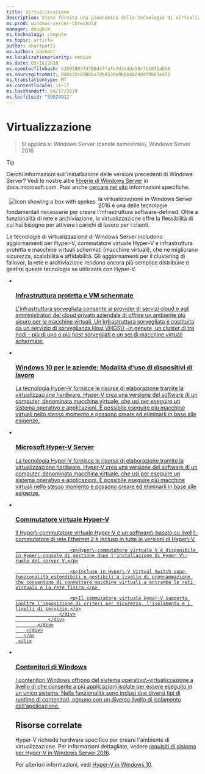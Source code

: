 ```yaml
---
title: Virtualizzazione
description: Viene fornita una panoramica delle tecnologie di virtualizzazione, ad esempio contenitori, Hyper-V e Commutatore virtuale Hyper-V, e vengono riportati collegamenti a contenuti aggiuntivi per Windows Server 2016 e versioni successive del sistema operativo.
ms.prod: windows-server-threshold
manager: dougkim
ms.technology: compute
ms.topic: article
author: shortpatti
ms.author: pashort
ms.localizationpriority: medium
ms.date: 03/16/2018
ms.openlocfilehash: b3b018037d788d47fafe7d3adda50cfb5831ab56
ms.sourcegitcommit: 0d0b32c8986ba7db9536e0b8648d4ddf9b03e452
ms.translationtype: MT
ms.contentlocale: it-IT
ms.lasthandoff: 04/17/2019
ms.locfileid: "59829912"
---
```

# <a name="virtualization"></a>Virtualizzazione

>Si applica a: Windows Server (canale semestrale), Windows Server 2016 

>[!TIP]
> Cerchi informazioni sull'installazione delle versioni precedenti di Windows Server? Vedi le nostre altre [librerie di Windows Server](/previous-versions/windows/) in docs.microsoft.com. Puoi anche [cercare nel sito](https://docs.microsoft.com/search/index?search=Windows+Server&dataSource=previousVersions) informazioni specifiche.

<img src="../media/landing-icons/virtualization.png" style='float:left; padding:.5em;' alt="Icon showing a box with spokes"> la virtualizzazione in Windows Server 2016 è una delle tecnologie fondamentali necessarie per creare l'infrastruttura software-defined. Oltre a funzionalità di rete e archiviazione, la virtualizzazione offre la flessibilità di cui hai bisogno per attivare i carichi di lavoro per i clienti.

Le tecnologie di virtualizzazione di Windows Server includono aggiornamenti per Hyper-V, commutatore virtuale Hyper-V e infrastruttura protetta e macchine virtuali schermati \(macchine virtuali\), che ne migliorano sicurezza, scalabilità e affidabilità. Gli aggiornamenti per il clustering di failover, la rete e archiviazione rendono ancora più semplice distribuire e gestire queste tecnologie se utilizzata con Hyper-V. 


<ul class="cardsI panelContent">
<li>
        <a href="../security/guarded-fabric-shielded-vm/guarded-fabric-and-shielded-vms-top-node.md">
          <div class="cardSize">
            <div class="cardPadding">
                <div class="card">
                    <div class="cardImageOuter">
                        <div class="cardImage">
                            <img src="../media/i-access.svg" alt="" />
                        </div>
                    </div>
                    <div class="cardText">
                        <h3>Infrastruttura protetta e VM schermate</h3>
                        <p>L'infrastruttura sorvegliata consente ai provider di servizi cloud o agli amministratori del cloud privato aziendale di offrire un ambiente più sicuro per le macchine virtuali. Un'infrastruttura sorvegliata è costituita da un servizio di sorveglianza Host \(HGS\) -in genere, un cluster di tre nodi - più di uno o più host sorvegliati e un set di macchine virtuali schermate.</p>
                    </div>
                </div>
            </div>
        </div>
       </a>
    </li>
<li>
        <a href="/hyper-v/Hyper-V-on-Windows-Server.md">
          <div class="cardSize">
            <div class="cardPadding">
                <div class="card">
                    <div class="cardImageOuter">
                        <div class="cardImage">
                            <img src="../media/i-access.svg" alt="" />
                        </div>
                    </div>
                    <div class="cardText">
                        <h3>Windows 10 per le aziende: Modalità d'uso di dispositivi di lavoro</h3>
                        <p>La tecnologia Hyper-V fornisce le risorse di elaborazione tramite la virtualizzazione hardware. Hyper-V crea una versione del software di un computer, denominata macchina virtuale, che usi per eseguire un sistema operativo e applicazioni. È possibile eseguire più macchine virtuali nello stesso momento e possono creare ed eliminarli in base alle esigenze. </p>
                    </div>
                </div>
            </div>
        </div>
       </a>
     </li>

<li>
        <a href="https://docs.microsoft.com/windows-server/virtualization/hyper-v/hyper-v-server-2016">
          <div class="cardSize">
            <div class="cardPadding">
                <div class="card">
                    <div class="cardImageOuter">
                        <div class="cardImage">
                            <img src="../media/i-access.svg" alt="" />
                        </div>
                    </div>
                    <div class="cardText">
                        <h3>Microsoft Hyper-V Server</h3>
                        <p>La tecnologia Hyper-V fornisce le risorse di elaborazione tramite la virtualizzazione hardware. Hyper-V crea una versione del software di un computer, denominata macchina virtuale, che usi per eseguire un sistema operativo e applicazioni. È possibile eseguire più macchine virtuali nello stesso momento e possono creare ed eliminarli in base alle esigenze. </p>
                    </div>
                </div>
            </div>
        </div>
       </a>
     </li>


<li>
        <a href="hyper-v-virtual-switch/Hyper-V-Virtual-Switch.md">
          <div class="cardSize">
            <div class="cardPadding">
                <div class="card">
                    <div class="cardImageOuter">
                        <div class="cardImage">
                            <img src="../media/i-access.svg" alt="" />
                        </div>
                    </div>
                    <div class="cardText">
                        <h3>Commutatore virtuale Hyper-V</h3>
                        <p>Il Hyper\-commutatore virtuale Hyper-V è un software\-basato su livelli\-commutatore di rete Ethernet 2 è incluso in tutte le versioni di Hyper\-V.</p>

                        <p>Hyper\-commutatore virtuale V è disponibile in Hyper\-console di gestione dopo l'installazione di Hyper V\-ruolo del server V.</p>

                        <p>Incluso in Hyper\-V Virtual Switch sono funzionalità estendibili e gestibili a livello di programmazione che consentono di connettere macchine virtuali a entrambe le reti virtuali e la rete fisica.</p> 

                        <p>Il commutatore virtuale Hyper-V supporta inoltre l'imposizione di criteri per sicurezza, l'isolamento e i livelli di servizio.</p>
                    </div>
                </div>
            </div>
        </div>
       </a>
     </li>


<li>
       <a href="https://docs.microsoft.com/virtualization/windowscontainers">
          <div class="cardSize">
            <div class="cardPadding">
                <div class="card">
                    <div class="cardImageOuter">
                        <div class="cardImage">
                            <img src="../media/i-access.svg" alt="" />
                        </div>
                    </div>
                    <div class="cardText">
                        <h3>Contenitori di Windows</h3>
                        <p>I contenitori Windows offrono del sistema operativo\-virtualizzazione a livello di che consente a più applicazioni isolate per essere eseguito in un unico sistema. Nella funzionalità sono inclusi due diversi tipi di runtime di contenitori, ognuno con un diverso livello di isolamento dell'applicazione.</p>
                    </div>
                </div>
            </div>
        </div>
       </a>
     </li>




## <a name="related"></a>Risorse correlate

Hyper-V richiede hardware specifico per creare l'ambiente di virtualizzazione. Per informazioni dettagliate, vedere [requisiti di sistema per Hyper-V in Windows Server 2016](./hyper-v/system-requirements-for-hyper-v-on-windows.md). 

Per ulteriori informazioni, vedi [Hyper-V in Windows 10](https://docs.microsoft.com/virtualization/hyper-v-on-windows).

